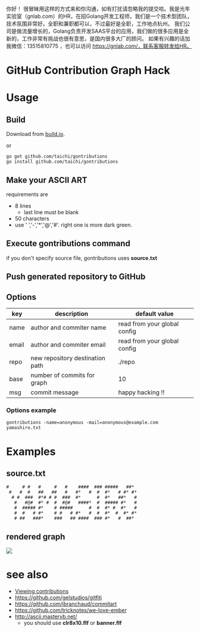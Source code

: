 你好！
很冒昧用这样的方式来和你沟通，如有打扰请忽略我的提交哈。我是光年实验室（gnlab.com）的HR，在招Golang开发工程师，我们是一个技术型团队，技术氛围非常好。全职和兼职都可以，不过最好是全职，工作地点杭州。
我们公司是做流量增长的，Golang负责开发SAAS平台的应用，我们做的很多应用是全新的，工作非常有挑战也很有意思，是国内很多大厂的顾问。
如果有兴趣的话加我微信：13515810775  ，也可以访问 https://gnlab.com/，联系客服转发给HR。
# GitHub Contribution Graph Hack

# Usage

## Build

Download from [build.io](http://gobuild.io/download/https:/github.com/taichi/gontributions).

or 

```
go get github.com/taichi/gontributions
go install github.com/taichi/gontributions
```

## Make your ASCII ART
requirements are
* 8 lines
    * last line must be blank
* 50 characters
* use ' ','-','*','@','#'. right one is more dark green.

## Execute gontributions command
if you don't specify source file, gontributions uses **source.txt**

## Push generated repository to GitHub

## Options

key | description | default value
----- | ------------- | -----------
name | author and commiter name | read from your global config
email | author and commiter email | read from your global config
repo | new repository destination path | ./repo
base | number of commits for graph | 10
msg | commit message | happy hacking !!

### Options example

```
gontributions -name=anonymous -mail=anonymous@example.com yamashiro.txt
```

# Examples

## source.txt
```
#     # #   #     #   #    ####  ### #####   ##* 
 #   #  #   ##   ##   #   #*   #  #  #*   # #* #*
  # #  ###  #*# # #  ###  #*      #  #*   ##*   #
   #   #@#  #* #  #  #@#   ####*  #  ##### #*   #
   #  ##### #*    # #####      #  #  #* #  #*   #
   #  #   # #*    # #   # #*   #  #  #*  #  #* #*
   # ##   ###*    ###   ## ####  ### #*   #  ##* 
```
## rendered graph
![](https://raw.github.com/taichi/gontributions/master/example.png)

# see also
* [Viewing contributions](https://help.github.com/articles/viewing-contributions)
* <https://github.com/gelstudios/gitfiti>
* <https://github.com/jbranchaud/commitart>
* <https://github.com/tricknotes/we-love-ember>
* http://ascii.mastervb.net/
    * you should use **clr8x10.flf** or **banner.flf**
